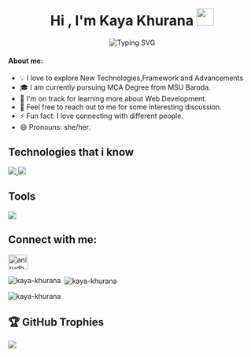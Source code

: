 <h1 align="center"><b>Hi , I'm Kaya Khurana </b><img src="https://media.giphy.com/media/hvRJCLFzcasrR4ia7z/giphy.gif" width="35"></h1>

<p align="center">
  <img src="https://readme-typing-svg.demolab.com?font=Pacifico&size=28&pause=1000&color=00BFFF&center=true&vCenter=true&width=700&lines=Nice+to+meet+you;Learning+%26+Building+Web+Apps;Tech+Enthusiast;Curious+Coder;Building+the+Future+with+Tech" alt="Typing SVG" />
</p>


#### About me:
- 💡 I love to explore New Technologies,Framework and Advancements
- 🎓 I am currently pursuing  MCA Degree from MSU Baroda.
- 🌱 I'm on track for learning more about Web Development.
- 💬 Feel free to reach out to me for some interesting discussion.
- ⚡ Fun fact: I love connecting with different people.
- 😄 Pronouns: she/her.

## Technologies that i know
<p align="left">
  <a href="https://skillicons.dev">
    <img src="https://skillicons.dev/icons?i=html,css,js,react,vite,tailwind,bootstrap,mysql,java&perline=14" />
    <img src="https://skillicons.dev/icons?i=python,nextjs,nodejs,express,mongodb&perline=14" />
  </a>
</p>

## Tools
<p align="left">
  <a href="https://skillicons.dev">
    <img src="https://skillicons.dev/icons?perline=7&i=git,github,anaconda,vscode,pycharm,netlify" />
  </a>
</p>

## Connect with me:
<p align="left">
	<a href="https://www.linkedin.com/in/kaya-khurana-6100a9253?utm_source=share&utm_campaign=share_via&utm_content=profile&utm_medium=android_app" target="blank">
		<img align="center" src="https://raw.githubusercontent.com/rahuldkjain/github-profile-readme-generator/master/src/images/icons/Social/linked-in-alt.svg" alt="anirudh-rai-072732220" height="30" width="40" />
	</a>
</p>
	
<p><img align="left" src="https://github-readme-stats.vercel.app/api/top-langs?username=kaya-khurana&show_icons=true&locale=en&layout=compact" alt="kaya-khurana" /></p>

<p>&nbsp;<img align="center" src="https://github-readme-stats.vercel.app/api?username=kaya-khurana&show_icons=true&locale=en" alt="kaya-khurana" /></p>

<p><img align="center" src="https://github-readme-streak-stats.herokuapp.com/?user=kaya-khurana&" alt="kaya-khurana" /></p>

## 🏆 GitHub Trophies

[![](https://github-profile-trophy.vercel.app/?username=kaya-khurana&theme=dracula&no-frame=false&no-bg=false&margin-w=4&row=2&column=9)](https://github-profile-trophy.vercel.app/?username=kaya-khurana&theme=dracula&no-frame=false&no-bg=false&margin-w=4&row=2&column=9)
